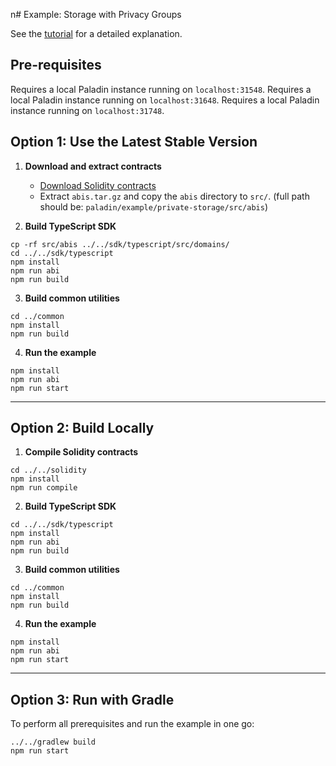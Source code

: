 n# Example: Storage with Privacy Groups

See the [tutorial](https://lf-decentralized-trust-labs.github.io/paladin/head/tutorials/private-storage/) for a detailed explanation.

## Pre-requisites

Requires a local Paladin instance running on `localhost:31548`.
Requires a local Paladin instance running on `localhost:31648`.
Requires a local Paladin instance running on `localhost:31748`.

## Option 1: Use the Latest Stable Version

1. **Download and extract contracts**

   - [Download Solidity contracts](https://github.com/LF-Decentralized-Trust-labs/paladin/releases/latest/download/abis.tar.gz)
   - Extract `abis.tar.gz` and copy the `abis` directory to `src/`. (full path should be: `paladin/example/private-storage/src/abis`)

2. **Build TypeScript SDK**

```shell
cp -rf src/abis ../../sdk/typescript/src/domains/
cd ../../sdk/typescript
npm install
npm run abi
npm run build
```

3. **Build common utilities**

```shell
cd ../common
npm install
npm run build
```

4. **Run the example**

```shell
npm install
npm run abi
npm run start
```

---

## Option 2: Build Locally

1. **Compile Solidity contracts**

```shell
cd ../../solidity
npm install
npm run compile
```

2. **Build TypeScript SDK**

```shell
cd ../../sdk/typescript
npm install
npm run abi
npm run build
```

3. **Build common utilities**

```shell
cd ../common
npm install
npm run build
```

4. **Run the example**

```shell
npm install
npm run abi
npm run start
```

---

## Option 3: Run with Gradle

To perform all prerequisites and run the example in one go:

```shell
../../gradlew build
npm run start
```
